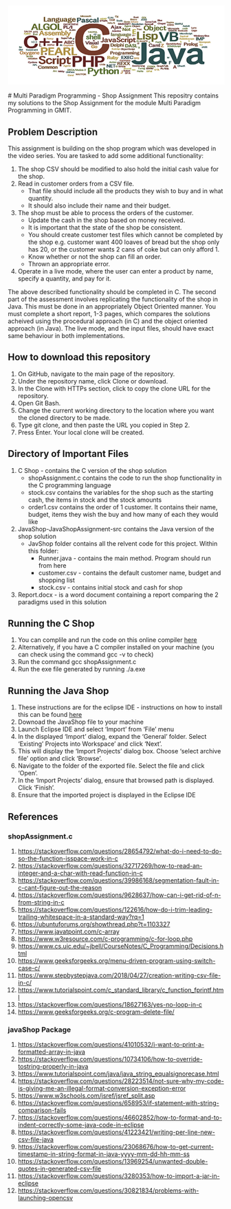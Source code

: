 <p align="center">
  <img src="/img/banner.png" alt="banner"/>
</p>
# Multi Paradigm Programming - Shop Assignment
This repositry contains my solutions to the Shop Assignment for the module Multi Paradigm Programming in GMIT.

## Problem Description
This assignment is building on the shop program which was developed in the video series. You are tasked to add some
additional functionality:
1. The shop CSV should be modified to also hold the initial cash value for the shop.
2. Read in customer orders from a CSV file.
	- That file should include all the products they wish to buy and in what quantity.
	- It should also include their name and their budget.
3. The shop must be able to process the orders of the customer.
	- Update the cash in the shop based on money received.
	- It is important that the state of the shop be consistent.
	- You should create customer test files which cannot be completed by the shop e.g. customer want 400 loaves of bread but the shop only has 20, or the customer wants 2 cans of coke but can only afford 1.
	- Know whether or not the shop can fill an order.
	- Thrown an appropriate error.
4. Operate in a live mode, where the user can enter a product by name, specify a quantity, and pay for it.

The above described functionality should be completed in C. The second part of the assessment involves replicating the
functionality of the shop in Java. This must be done in an appropriately Object Oriented manner. You must complete a
short report, 1-3 pages, which compares the solutions acheived using the procedural approach (in C) and the object oriented
approach (in Java). The live mode, and the input files, should have exact same behaviour in both implementations.

## How to download this repository

1. On GitHub, navigate to the main page of the repository.
2. Under the repository name, click Clone or download.
3. In the Clone with HTTPs section, click to copy the clone URL for the repository.
4. Open Git Bash.
5. Change the current working directory to the location where you want the cloned directory to be made.
6. Type git clone, and then paste the URL you copied in Step 2.
7. Press Enter. Your local clone will be created.

## Directory of Important Files
1. C Shop - contains the C version of the shop solution
	- shopAssignment.c contains the code to run the shop functionality in the C programming language
	- stock.csv contains the variables for the shop such as the starting cash, the items in stock and the stock amounts
	- order1.csv contains the order of 1 customer. It contains their name, budget, items they wish the buy and how many of each they would like
2. JavaShop-JavaShopAssignment-src contains the Java version of the shop solution
	- JavShop folder contains all the relvent code for this project. Within this folder:
		- Runner.java - contains the main method. Program should run from here
		- customer.csv - contains the default customer name, budget and shopping list
		- stock.csv - contains initial stock and cash for shop
3. Report.docx - is a word document containing a report comparing the 2 paradigms used in this solution

## Running the C Shop

1. You can complile and run the code on this online compiler [here](https://www.onlinegdb.com/online_c_compiler)
2. Alternatively, if you have a C compiler installed on your machine (you can check using the command gcc -v to check)
3. Run the command gcc shopAssignment.c
4. Run the exe file generated by running ./a.exe

## Running the Java Shop

1. These instructions are for the eclipse IDE - instructions on how to install this can be found [here](https://www.ics.uci.edu/~pattis/common/handouts/pythoneclipsejava/eclipsejava.html)
2. Downoad the JavaShop file to your machine
3. Launch Eclipse IDE and select ‘Import’ from ‘File’ menu
4. In the displayed ‘Import’ dialog, expand the ‘General’ folder. Select ‘Existing’ Projects into Workspace’ and click ‘Next’.
5. This will display the ‘Import Projects’ dialog box. Choose ‘select archive file’ option and click ‘Browse’.
6. Navigate to the folder of the exported file. Select the file and click ‘Open’.
7. In the ‘Import Projects’ dialog, ensure that browsed path is displayed. Click ‘Finish’.
8. Ensure that the imported project is displayed in the Eclipse IDE

## References
### shopAssignment.c
1. https://stackoverflow.com/questions/28654792/what-do-i-need-to-do-so-the-function-isspace-work-in-c
2. https://stackoverflow.com/questions/32717269/how-to-read-an-integer-and-a-char-with-read-function-in-c
3. https://stackoverflow.com/questions/39986168/segmentation-fault-in-c-cant-figure-out-the-reason
4. https://stackoverflow.com/questions/9628637/how-can-i-get-rid-of-n-from-string-in-c
5. https://stackoverflow.com/questions/122616/how-do-i-trim-leading-trailing-whitespace-in-a-standard-way?rq=1
6. https://ubuntuforums.org/showthread.php?t=1103327
7. https://www.javatpoint.com/c-array
8. https://www.w3resource.com/c-programming/c-for-loop.php
9. https://www.cs.uic.edu/~jbell/CourseNotes/C_Programming/Decisions.html
10. https://www.geeksforgeeks.org/menu-driven-program-using-switch-case-c/
11. https://www.stepbystepjava.com/2018/04/27/creation-writing-csv-file-in-c/
12. https://www.tutorialspoint.com/c_standard_library/c_function_fprintf.html
13. https://stackoverflow.com/questions/18627163/yes-no-loop-in-c
14. https://www.geeksforgeeks.org/c-program-delete-file/


### javaShop Package
1. https://stackoverflow.com/questions/41010532/i-want-to-print-a-formatted-array-in-java
2. https://stackoverflow.com/questions/10734106/how-to-override-tostring-properly-in-java
3. https://www.tutorialspoint.com/java/java_string_equalsignorecase.html
4. https://stackoverflow.com/questions/28223514/not-sure-why-my-code-is-giving-me-an-illegal-format-conversion-exception-error
5. https://www.w3schools.com/jsref/jsref_split.asp
6. https://stackoverflow.com/questions/658953/if-statement-with-string-comparison-fails
7. https://stackoverflow.com/questions/46602852/how-to-format-and-to-indent-correctly-some-java-code-in-eclipse
8. https://stackoverflow.com/questions/41223421/writing-per-line-new-csv-file-java
9. https://stackoverflow.com/questions/23068676/how-to-get-current-timestamp-in-string-format-in-java-yyyy-mm-dd-hh-mm-ss
10. https://stackoverflow.com/questions/13969254/unwanted-double-quotes-in-generated-csv-file
11. https://stackoverflow.com/questions/3280353/how-to-import-a-jar-in-eclipse
12. https://stackoverflow.com/questions/30821834/problems-with-launching-opencsv
